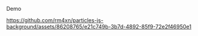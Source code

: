 Demo

https://github.com/rm4xn/particles-js-background/assets/86208765/e21c749b-3b7d-4892-85f9-72e2f46950e1

